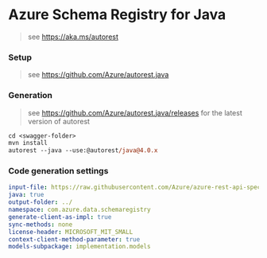 # Azure Schema Registry for Java

> see https://aka.ms/autorest

### Setup

> see https://github.com/Azure/autorest.java

### Generation
> see https://github.com/Azure/autorest.java/releases for the latest version of autorest
```ps
cd <swagger-folder>
mvn install
autorest --java --use:@autorest/java@4.0.x
```

### Code generation settings
``` yaml
input-file: https://raw.githubusercontent.com/Azure/azure-rest-api-specs/2f33c13f9d5964781f4b8954bf3909b5039fe129/specification/schemaregistry/data-plane/Microsoft.EventHub/stable/2021-10/schemaregistry.json
java: true
output-folder: ../
namespace: com.azure.data.schemaregistry
generate-client-as-impl: true
sync-methods: none
license-header: MICROSOFT_MIT_SMALL
context-client-method-parameter: true
models-subpackage: implementation.models
```


